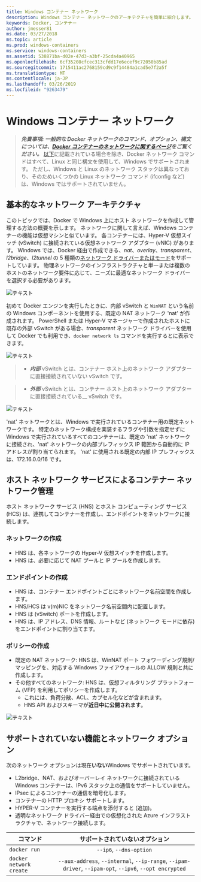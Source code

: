 ```yaml
---
title: Windows コンテナー ネットワーク
description: Windows コンテナー ネットワークのアーキテクチャを簡単に紹介します。
keywords: Docker, コンテナー
author: jmesser81
ms.date: 03/27/2018
ms.topic: article
ms.prod: windows-containers
ms.service: windows-containers
ms.assetid: 538871ba-d02e-47d3-a3bf-25cda4a40965
ms.openlocfilehash: 6cf35208cfcec313cfdd17e6ecef9c72050b85ad
ms.sourcegitcommit: 1715411ac2768159cd9c9f14484a1cad5e7f2a5f
ms.translationtype: MT
ms.contentlocale: ja-JP
ms.lasthandoff: 03/26/2019
ms.locfileid: "9263479"
---
```

# <a name="windows-container-networking"></a>Windows コンテナー ネットワーク
> ***免責事項: 一般的な Docker ネットワークのコマンド、オプション、構文については、[Docker コンテナーのネットワークに関するページ](https://docs.docker.com/engine/userguide/networking/)をご覧ください。*** [以下](#unsupported-features-and-network-options)に記載されている場合を除き、Docker ネットワーク コマンドはすべて、Linux と同じ構文を使用して、Windows でサポートされます。 ただし、Windows と Linux のネットワーク スタックは異なっており、そのためいくつかの Linux ネットワーク コマンド (ifconfig など) は、Windows ではサポートされていません。


## <a name="basic-networking-architecture"></a>基本的なネットワーク アーキテクチャ
このトピックでは、Docker で Windows 上にホスト ネットワークを作成して管理する方法の概要を示します。 ネットワークに関して言えば、Windows コンテナーの機能は仮想マシンと似ています。 各コンテナーには、Hyper-V 仮想スイッチ (vSwitch) に接続されている仮想ネットワーク アダプター (vNIC) があります。 Windows では、Docker 経由で作成できる、*nat*、*overlay*、*transparent*、*l2bridge*、*l2tunnel* の 5 種類の[ネットワーク ドライバーまたはモード](./network-drivers-topologies.md)をサポートしています。 物理ネットワークのインフラストラクチャと単一または複数のホストのネットワーク要件に応じて、ニーズに最適なネットワーク ドライバーを選択する必要があります。


![テキスト](media/windowsnetworkstack-simple.png)


初めて Docker エンジンを実行したときに、内部 vSwitch と `WinNAT` という名前の Windows コンポーネントを使用する、既定の NAT ネットワーク 'nat' が作成されます。 PowerShell または Hyper-V マネージャーで作成されたホストに既存の外部 vSwitch がある場合、*transparent* ネットワーク ドライバーを使用して Docker でも利用でき、``docker network ls`` コマンドを実行するとに表示できます。  


![テキスト](media/docker-network-ls.png)


> - ***内部*** vSwitch とは、コンテナー ホスト上のネットワーク アダプターに直接接続されていない vSwitch です。 

> - ***外部*** vSwitch とは、コンテナー ホスト上のネットワーク アダプターに直接接続されている__ vSwitch です。  


![テキスト](media/get-vmswitch.png)


'nat' ネットワークとは、Windows で実行されているコンテナー用の既定ネットワークです。 特定のネットワーク構成を実装するフラグや引数を指定せずに Windows で実行されているすべてのコンテナーは、既定の 'nat' ネットワークに接続され、'nat' ネットワークの内部プレフィックス IP 範囲から自動的に IP アドレスが割り当てられます。 'nat' に使用される既定の内部 IP プレフィックスは、172.16.0.0/16 です。 


## <a name="container-network-management-with-host-network-service"></a>ホスト ネットワーク サービスによるコンテナー ネットワーク管理

ホスト ネットワーク サービス (HNS) とホスト コンピューティング サービス (HCS) は、連携してコンテナーを作成し、エンドポイントをネットワークに接続します。

### <a name="network-creation"></a>ネットワークの作成
  - HNS は、各ネットワークの Hyper-V 仮想スイッチを作成します。
  - HNS は、必要に応じて NAT プールと IP プールを作成します。

### <a name="endpoint-creation"></a>エンドポイントの作成
  - HNS は、コンテナー エンドポイントごとにネットワーク名前空間を作成します。
  - HNS/HCS は v(m)NIC をネットワーク名前空間内に配置します。
  - HNS は (vSwitch) ポートを作成します。
  - HNS は、IP アドレス、DNS 情報、ルートなど (ネットワーク モードに依存) をエンドポイントに割り当てます。

### <a name="policy-creation"></a>ポリシーの作成
  - 既定の NAT ネットワーク: HNS は、WinNAT ポート フォワーディング規則/マッピングを、対応する Windows ファイアウォールの ALLOW 規則と共に作成します。
  - その他すべてのネットワーク: HNS は、仮想フィルタリング プラットフォーム (VFP) を利用してポリシーを作成します。
    - これには、負荷分散、ACL、カプセル化などが含まれます。
    - HNS API およびスキーマが**近日中に公開されます**。


![テキスト](media/HNS-Management-Stack.png)


 ## <a name="unsupported-features-and-network-options"></a>サポートされていない機能とネットワーク オプション
 次のネットワーク オプションは現在**いない**Windows でサポートされています。
   * L2bridge、NAT、およびオーバーレイ ネットワークに接続されている Windows コンテナーは、IPv6 スタック上の通信をサポートしていません。
   * IPsec によるコンテナーの通信を暗号化します。
   * コンテナーの HTTP プロキシ サポートします。
   * HYPER-V コンテナーを実行する端点を添付すると (追加)。
   * 透明なネットワーク ドライバー経由での仮想化された Azure インフラストラクチャで、ネットワーク接続します。

 | コマンド        | サポートされていないオプション   |
 | ---------------|:--------------------:|
 | ``docker run``|   ``--ip6``, ``--dns-option`` |
 | ``docker network create``| ``--aux-address``, ``--internal``, ``--ip-range``, ``--ipam-driver``, ``--ipam-opt``, ``--ipv6``, ``--opt encrypted`` |